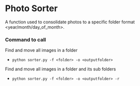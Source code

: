 # Photo Sorter
A function used to consolidate photos to a specific folder format <year/month/day_of_month>.

### Command to call
Find and move all images in a folder

- `python sorter.py -f <folder> -o <outputfolder>`

Find and move all images in a folder and its sub folders

- `python sorter.py -f <folder> -o <outputfolder> -r`